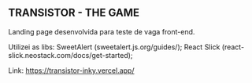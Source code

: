 ## TRANSISTOR - THE GAME

Landing page desenvolvida para teste de vaga front-end.

Utilizei as libs:
SweetAlert (sweetalert.js.org/guides/);
React Slick (react-slick.neostack.com/docs/get-started);

Link: https://transistor-inky.vercel.app/
